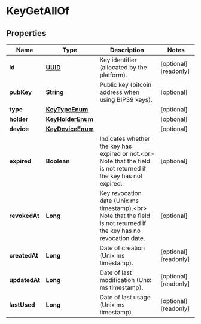 

# KeyGetAllOf

## Properties

Name | Type | Description | Notes
------------ | ------------- | ------------- | -------------
**id** | [**UUID**](UUID.md) | Key identifier (allocated by the platform). |  [optional] [readonly]
**pubKey** | **String** | Public key (bitcoin address when using BIP39 keys). |  [optional]
**type** | [**KeyTypeEnum**](KeyTypeEnum.md) |  |  [optional]
**holder** | [**KeyHolderEnum**](KeyHolderEnum.md) |  |  [optional]
**device** | [**KeyDeviceEnum**](KeyDeviceEnum.md) |  |  [optional]
**expired** | **Boolean** | Indicates whether the key has expired or not.&lt;br&gt; Note that the field is not returned if the key has not expired.  |  [optional]
**revokedAt** | **Long** | Key revocation date (Unix ms timestamp).&lt;br&gt; Note that the field is not returned if the key has no revocation date.  |  [optional]
**createdAt** | **Long** | Date of creation (Unix ms timestamp). |  [optional] [readonly]
**updatedAt** | **Long** | Date of last modification (Unix ms timestamp). |  [optional] [readonly]
**lastUsed** | **Long** | Date of last usage (Unix ms timestamp). |  [optional] [readonly]



